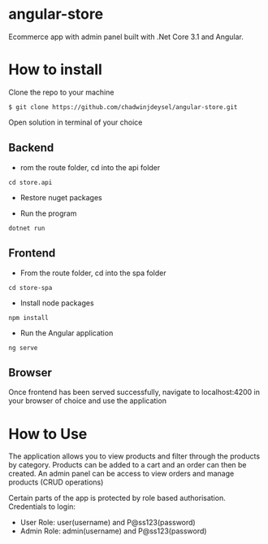 # angular-store
Ecommerce app with admin panel built with .Net Core 3.1 and Angular.

# How to install

Clone the repo to your machine
```
$ git clone https://github.com/chadwinjdeysel/angular-store.git
```

Open solution in terminal of your choice 

## Backend

* rom the route folder, cd into the api folder
```
cd store.api
```

* Restore nuget packages

* Run the program
```
dotnet run
```

## Frontend

* From the route folder, cd into the spa folder
```
cd store-spa
```

* Install node packages
```
npm install
```

* Run the Angular application
```
ng serve
```

## Browser

Once frontend has been served successfully, navigate to localhost:4200 in your browser of choice and use the application

# How to Use

The application allows you to view products and filter through the products by category. 
Products can be added to a cart and an order can then be created. 
An admin panel can be access to view orders and manage products (CRUD operations)

Certain parts of the app is protected by role based authorisation. 
Credentials to login:
* User Role: user(username) and P@ss123(password)
* Admin Role: admin(username) and P@ss123(password)

